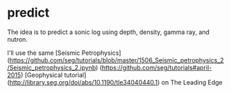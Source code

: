 # predict

The idea is to predict a sonic log using depth, density, gamma ray, and nutron.

I'll use the same [Seismic Petrophysics] (https://github.com/seg/tutorials/blob/master/1506_Seismic_petrophysics_2/Seismic_petrophysics_2.ipynb) (https://github.com/seg/tutorials#april-2015) [Geophysical tutorial] (http://library.seg.org/doi/abs/10.1190/tle34040440.1) on The Leading Edge
